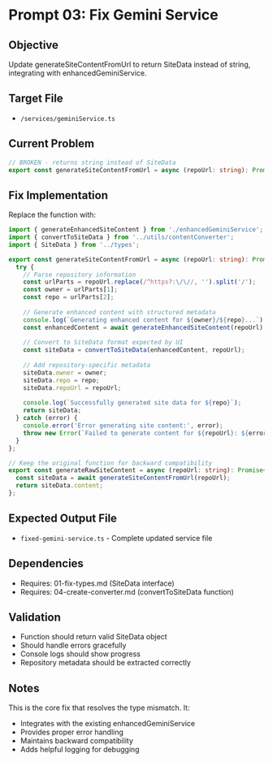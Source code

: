 # Prompt 03: Fix Gemini Service

## Objective
Update generateSiteContentFromUrl to return SiteData instead of string, integrating with enhancedGeminiService.

## Target File
- `/services/geminiService.ts`

## Current Problem
```typescript
// BROKEN - returns string instead of SiteData
export const generateSiteContentFromUrl = async (repoUrl: string): Promise<string>
```

## Fix Implementation
Replace the function with:

```typescript
import { generateEnhancedSiteContent } from './enhancedGeminiService';
import { convertToSiteData } from '../utils/contentConverter';
import { SiteData } from '../types';

export const generateSiteContentFromUrl = async (repoUrl: string): Promise<SiteData> => {
  try {
    // Parse repository information
    const urlParts = repoUrl.replace(/^https?:\/\//, '').split('/');
    const owner = urlParts[1];
    const repo = urlParts[2];
    
    // Generate enhanced content with structured metadata
    console.log(`Generating enhanced content for ${owner}/${repo}...`);
    const enhancedContent = await generateEnhancedSiteContent(repoUrl);
    
    // Convert to SiteData format expected by UI
    const siteData = convertToSiteData(enhancedContent, repoUrl);
    
    // Add repository-specific metadata
    siteData.owner = owner;
    siteData.repo = repo;
    siteData.repoUrl = repoUrl;
    
    console.log(`Successfully generated site data for ${repo}`);
    return siteData;
  } catch (error) {
    console.error('Error generating site content:', error);
    throw new Error(`Failed to generate content for ${repoUrl}: ${error.message}`);
  }
};

// Keep the original function for backward compatibility
export const generateRawSiteContent = async (repoUrl: string): Promise<string> => {
  const siteData = await generateSiteContentFromUrl(repoUrl);
  return siteData.content;
};
```

## Expected Output File
- `fixed-gemini-service.ts` - Complete updated service file

## Dependencies
- Requires: 01-fix-types.md (SiteData interface)
- Requires: 04-create-converter.md (convertToSiteData function)

## Validation
- Function should return valid SiteData object
- Should handle errors gracefully
- Console logs should show progress
- Repository metadata should be extracted correctly

## Notes
This is the core fix that resolves the type mismatch. It:
- Integrates with the existing enhancedGeminiService
- Provides proper error handling
- Maintains backward compatibility
- Adds helpful logging for debugging
